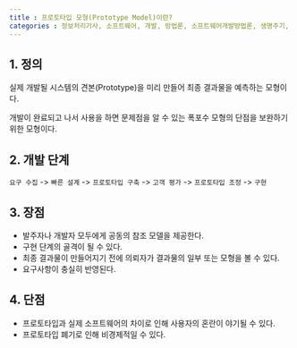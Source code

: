 ```yaml
---
title : 프로토타입 모형(Prototype Model)이란?
categories : 정보처리기사, 소프트웨어, 개발, 방법론, 소프트웨어개발방법론, 생명주기, 프로토타입, prototype
---
```


## 1. 정의

실제 개발될 시스템의 견본(Prototype)을 미리 만들어 최종 결과물을 예측하는 모형이다.

개발이 완료되고 나서 사용을 하면 문제점을 알 수 있는 폭포수 모형의 단점을 보완하기 위한 모형이다.


## 2. 개발 단계

`요구 수집` -> `빠른 설계` -> `프로토타입 구축` -> `고객 평가` -> `프로토타입 조정` -> `구현`

## 3. 장점

- 발주자나 개발자 모두에게 공동의 참조 모델을 제공한다.
- 구현 단계의 골격이 될 수 있다.
- 최종 결과물이 만들어지기 전에 의뢰자가 결과물의 일부 또는 모형을 볼 수 있다.
- 요구사항이 충실히 반영된다.

## 4. 단점

- 프로토타입과 실제 소프트웨어의 차이로 인해 사용자의 혼란이 야기될 수 있다.
- 프로토타입 폐기로 인해 비경제적일 수 있다.





